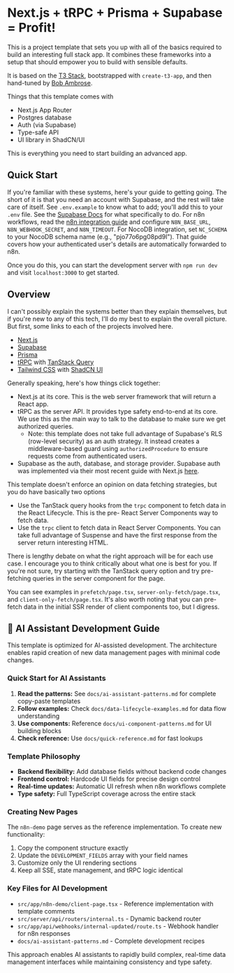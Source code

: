 # Next.js + tRPC + Prisma + Supabase = Profit!

This is a project template that sets you up with all of the basics required to build an interesting full stack app. It combines these frameworks into a setup that should empower you to build with sensible defaults.

It is based on the [T3 Stack](https://create.t3.gg/), bootstrapped with `create-t3-app`, and then hand-tuned by [Bob Ambrose](https://github.com/bambrose24).

Things that this template comes with

- Next.js App Router
- Postgres database
- Auth (via Supabase)
- Type-safe API
- UI library in ShadCN/UI

This is everything you need to start building an advanced app.

## Quick Start

If you're familiar with these systems, here's your guide to getting going. The short of it is that you need an account with Supabase, and the rest will take care of itself. See `.env.example` to know what to add; you'll add this to your `.env` file. See the [Supabase Docs](https://supabase.com/docs/guides/getting-started/quickstarts/nextjs) for what specifically to do. For n8n workflows, read the [n8n integration guide](docs/n8n-integration.md) and configure `N8N_BASE_URL`, `N8N_WEBHOOK_SECRET`, and `N8N_TIMEOUT`. For NocoDB integration, set `NC_SCHEMA` to your NocoDB schema name (e.g., "pjo77o6pg08pd9l"). That guide covers how your authenticated user's details are automatically forwarded to n8n.

Once you do this, you can start the development server with `npm run dev` and visit `localhost:3000` to get started.

## Overview

I can't possibly explain the systems better than they explain themselves, but if you're new to any of this tech, I'll do my best to explain the overall picture. But first, some links to each of the projects involved here.

- [Next.js](https://nextjs.org)
- [Supabase](https://supabase.com/docs)
- [Prisma](https://prisma.io)
- [tRPC](https://trpc.io) with [TanStack Query](https://tanstack.com/query/latest)
- [Tailwind CSS](https://tailwindcss.com) with [ShadCN UI](https://ui.shadcn.com/)

Generally speaking, here's how things click together:

- Next.js at its core. This is the web server framework that will return a React app.
- tRPC as the server API. It provides type safety end-to-end at its core. We use this as the main way to talk to the database to make sure we get authorized queries.
  - Note: this template does not take full advantage of Supabase's RLS (row-level security) as an auth strategy. It instead creates a middleware-based guard using `authorizedProcedure` to ensure requests come from authenticated users.
- Supabase as the auth, database, and storage provider. Supabase auth was implemented via their most recent guide with Next.js [here](https://supabase.com/docs/guides/auth/server-side/nextjs?queryGroups=router&router=app).

This template doesn't enforce an opinion on data fetching strategies, but you do have basically two options

- Use the TanStack query hooks from the `trpc` component to fetch data in the React Lifecycle. This is the pre- React Server Components way to fetch data.
- Use the `trpc` client to fetch data in React Server Components. You can take full advantage of Suspense and have the first response from the server return interesting HTML.

There is lengthy debate on what the right approach will be for each use case. I encourage you to think critically about what one is best for you. If you're not sure, try starting with the TanStack query option and try pre-fetching queries in the server component for the page.

You can see examples in `prefetch/page.tsx`, `server-only-fetch/page.tsx`, and `client-only-fetch/page.tsx`. It's also worth noting that you can pre-fetch data in the initial SSR render of client components too, but I digress.

## 🤖 AI Assistant Development Guide

This template is optimized for AI-assisted development. The architecture enables rapid creation of new data management pages with minimal code changes.

### Quick Start for AI Assistants

1. **Read the patterns:** See `docs/ai-assistant-patterns.md` for complete copy-paste templates
2. **Follow examples:** Check `docs/data-lifecycle-examples.md` for data flow understanding  
3. **Use components:** Reference `docs/ui-component-patterns.md` for UI building blocks
4. **Check reference:** Use `docs/quick-reference.md` for fast lookups

### Template Philosophy

- **Backend flexibility:** Add database fields without backend code changes
- **Frontend control:** Hardcode UI fields for precise design control
- **Real-time updates:** Automatic UI refresh when n8n workflows complete
- **Type safety:** Full TypeScript coverage across the entire stack

### Creating New Pages

The `n8n-demo` page serves as the reference implementation. To create new functionality:

1. Copy the component structure exactly
2. Update the `DEVELOPMENT_FIELDS` array with your field names
3. Customize only the UI rendering sections
4. Keep all SSE, state management, and tRPC logic identical

### Key Files for AI Development

- `src/app/n8n-demo/client-page.tsx` - Reference implementation with template comments
- `src/server/api/routers/internal.ts` - Dynamic backend router
- `src/app/api/webhooks/internal-updated/route.ts` - Webhook handler for n8n responses
- `docs/ai-assistant-patterns.md` - Complete development recipes

This approach enables AI assistants to rapidly build complex, real-time data management interfaces while maintaining consistency and type safety.

